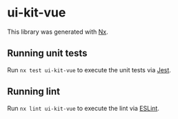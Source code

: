 # ui-kit-vue

This library was generated with [Nx](https://nx.dev).

## Running unit tests

Run `nx test ui-kit-vue` to execute the unit tests via [Jest](https://jestjs.io).

## Running lint

Run `nx lint ui-kit-vue` to execute the lint via [ESLint](https://eslint.org/).
